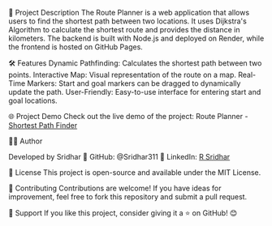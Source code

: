 🚀 Project Description
The Route Planner is a web application that allows users to find the shortest path between two locations.
It uses Dijkstra's Algorithm to calculate the shortest route and provides the distance in kilometers.
The backend is built with Node.js and deployed on Render, while the frontend is hosted on GitHub Pages.

🛠️ Features
Dynamic Pathfinding: Calculates the shortest path between two points.
Interactive Map: Visual representation of the route on a map.
Real-Time Markers: Start and goal markers can be dragged to dynamically update the path.
User-Friendly: Easy-to-use interface for entering start and goal locations.

🌐 Project Demo
Check out the live demo of the project: Route Planner - [Shortest Path Finder](https://sridhar311.github.io/route-planner-frontend/)

👨‍💻 Author

Developed by Sridhar
📌 GitHub: @Sridhar311
📌 LinkedIn: [R Sridhar](https://www.linkedin.com/in/r-sridhar-5324b52a6/)

📜 License
This project is open-source and available under the MIT License.

🌟 Contributing
Contributions are welcome! If you have ideas for improvement, feel free to fork this repository and submit a pull request.

💖 Support
If you like this project, consider giving it a ⭐ on GitHub! 😊
